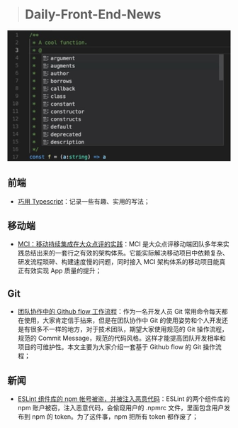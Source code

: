 > # Daily-Front-End-News

[![cover][img]][link]

[img]: https://github.com/fengshangwuqi/Daily-Front-End-News/blob/master/history/2018/07/14/Typescript.jpg "巧用 Typescript"
[link]: https://zhuanlan.zhihu.com/p/39620591

## 前端

- [巧用 Typescript](https://zhuanlan.zhihu.com/p/39620591)：记录一些有趣、实用的写法；

## 移动端

- [MCI：移动持续集成在大众点评的实践](https://tech.meituan.com/mci.html)：MCI 是大众点评移动端团队多年来实践总结出来的一套行之有效的架构体系。它能实际解决移动项目中依赖复杂、研发流程琐碎、构建速度慢的问题，同时接入 MCI 架构体系的移动项目能真正有效实现 App 质量的提升；

## Git

- [团队协作中的 Github flow 工作流程](https://zhuanlan.zhihu.com/p/39148914)：作为一名开发人员 Git 常用命令每天都在使用，大家肯定信手拈来，但是在团队协作中 Git 的使用姿势和个人开发还是有很多不一样的地方，对于技术团队，期望大家使用规范的 Git 操作流程，规范的 Commit Message，规范的代码风格。这样才能提高团队开发相率和项目的可维护性。本文主要为大家介绍一套基于 Github flow 的 Git 操作流程；

## 新闻

- [ESLint 组件库的 npm 帐号被盗，并被注入恶意代码](https://www.oschina.net/news/97995/eslint-malicious-packages)：ESLint 的两个组件库的 npm 账户被窃，注入恶意代码，会偷窥用户的 .npmrc 文件，里面包含用户发布到 npm 的 token。为了这件事，npm 把所有 token 都作废了；
